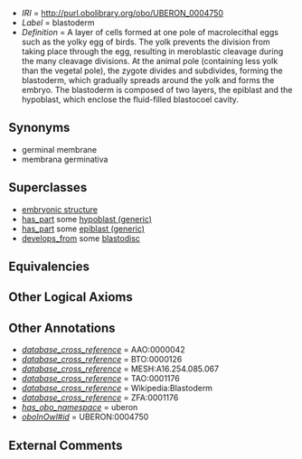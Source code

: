  * *IRI* = http://purl.obolibrary.org/obo/UBERON_0004750
 * *Label* = blastoderm
 * *Definition* = A layer of cells formed at one pole of macrolecithal eggs such as the yolky egg of birds. The yolk prevents the division from taking place through the egg, resulting in meroblastic cleavage during the many cleavage divisions. At the animal pole (containing less yolk than the vegetal pole), the zygote divides and subdivides, forming the blastoderm, which gradually spreads around the yolk and forms the embryo. The blastoderm is composed of two layers, the epiblast and the hypoblast, which enclose the fluid-filled blastocoel cavity.

## Synonyms

 * germinal membrane
 * membrana germinativa

## Superclasses

 * [embryonic structure](../../UBERON/50/UBERON_0002050.md)
 * [has_part](../../BFO/51/BFO_0000051.md) some [hypoblast (generic)](../../UBERON/89/UBERON_0000089.md)
 * [has_part](../../BFO/51/BFO_0000051.md) some [epiblast (generic)](../../UBERON/32/UBERON_0002532.md)
 * [develops_from](../../RO/02/RO_0002202.md) some [blastodisc](../../UBERON/49/UBERON_0004749.md)

## Equivalencies


## Other Logical Axioms


## Other Annotations

 * *[database_cross_reference](../../ef/oboInOwl#hasDbXref.md)* = AAO:0000042
 * *[database_cross_reference](../../ef/oboInOwl#hasDbXref.md)* = BTO:0000126
 * *[database_cross_reference](../../ef/oboInOwl#hasDbXref.md)* = MESH:A16.254.085.067
 * *[database_cross_reference](../../ef/oboInOwl#hasDbXref.md)* = TAO:0001176
 * *[database_cross_reference](../../ef/oboInOwl#hasDbXref.md)* = Wikipedia:Blastoderm
 * *[database_cross_reference](../../ef/oboInOwl#hasDbXref.md)* = ZFA:0001176
 * *[has_obo_namespace](../../ce/oboInOwl#hasOBONamespace.md)* = uberon
 * *[oboInOwl#id](../../id/oboInOwl#id.md)* = UBERON:0004750

## External Comments

